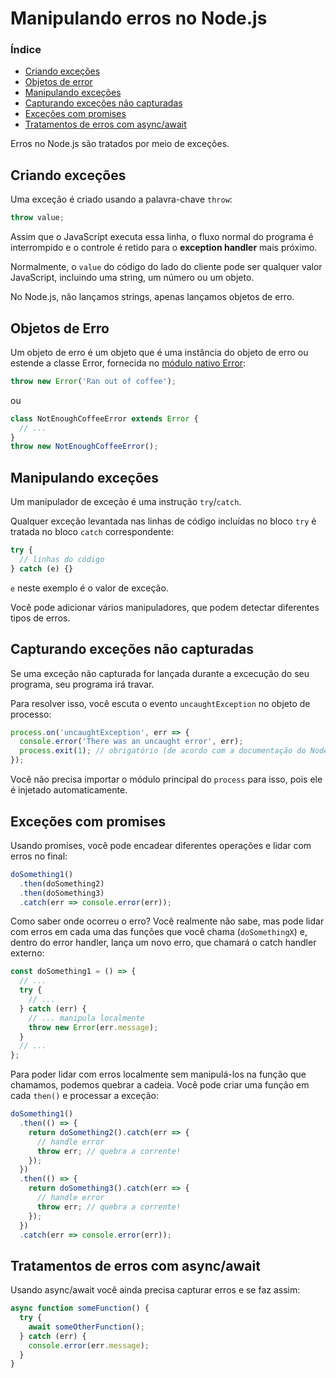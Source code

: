 # Manipulando erros no Node.js

### Índice

- [Criando exceções]()
- [Objetos de error]()
- [Manipulando exceções]()
- [Capturando exceções não capturadas]()
- [Exceções com promises]()
- [Tratamentos de erros com async/await]()

Erros no Node.js são tratados por meio de exceções.

## Criando exceções

Uma exceção é criado usando a palavra-chave `throw`:

```js
throw value;
```

Assim que o JavaScript executa essa linha, o fluxo normal do programa é interrompido e o controle é retido para o **exception handler** mais próximo.

Normalmente, o `value` do código do lado do cliente pode ser qualquer valor JavaScript, incluindo uma string, um número ou um objeto.

No Node.js, não lançamos strings, apenas lançamos objetos de erro.

## Objetos de Erro

Um objeto de erro é um objeto que é uma instância do objeto de erro ou estende a classe Error, fornecida no [módulo nativo Error](https://nodejs.org/api/errors.html):

```js
throw new Error('Ran out of coffee');
```

ou

```js
class NotEnoughCoffeeError extends Error {
  // ...
}
throw new NotEnoughCoffeeError();
```

## Manipulando exceções

Um manipulador de exceção é uma instrução `try`/`catch`.

Qualquer exceção levantada nas linhas de código incluídas no bloco `try` é tratada no bloco `catch` correspondente:

```js
try {
  // linhas do código
} catch (e) {}
```

`e` neste exemplo é o valor de exceção.

Você pode adicionar vários manipuladores, que podem detectar diferentes tipos de erros.

## Capturando exceções não capturadas

Se uma exceção não capturada for lançada durante a excecução do seu programa, seu programa irá travar.

Para resolver isso, você escuta o evento `uncaughtException` no objeto de processo:

```js
process.on('uncaughtException', err => {
  console.error('There was an uncaught error', err);
  process.exit(1); // obrigatório (de acordo com a documentação do Node.js)
});
```

Você não precisa importar o módulo principal do `process` para isso, pois ele é injetado automaticamente.

## Exceções com promises

Usando promises, você pode encadear diferentes operações e lidar com erros no final:

```js
doSomething1()
  .then(doSomething2)
  .then(doSomething3)
  .catch(err => console.error(err));
```

Como saber onde ocorreu o erro? Você realmente não sabe, mas pode lidar com erros em cada uma das funções que você chama (`doSomethingX`) e, dentro do error handler, lança um novo erro, que chamará o catch handler externo:

```js
const doSomething1 = () => {
  // ...
  try {
    // ...
  } catch (err) {
    // ... manipula localmente
    throw new Error(err.message);
  }
  // ...
};
```

Para poder lidar com erros localmente sem manipulá-los na função que chamamos, podemos quebrar a cadeia. Você pode criar uma função em cada `then()` e processar a exceção:

```js
doSomething1()
  .then(() => {
    return doSomething2().catch(err => {
      // handle error
      throw err; // quebra a corrente!
    });
  })
  .then(() => {
    return doSomething3().catch(err => {
      // handle error
      throw err; // quebra a corrente!
    });
  })
  .catch(err => console.error(err));
```

## Tratamentos de erros com async/await

Usando async/await você ainda precisa capturar erros e se faz assim:

```js
async function someFunction() {
  try {
    await someOtherFunction();
  } catch (err) {
    console.error(err.message);
  }
}
```
